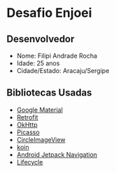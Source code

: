 # Desafio Enjoei

## Desenvolvedor

- Nome: Filipi Andrade Rocha
- Idade: 25 anos
- Cidade/Estado: Aracaju/Sergipe

## Bibliotecas Usadas

- [Google Material](https://material.io/develop/android/docs/getting-started)
- [Retrofit](https://github.com/square/retrofit)
- [OkHttp](https://github.com/square/okhttp)
- [Picasso](https://github.com/square/picasso)
- [CircleImageView](https://github.com/hdodenhof/CircleImageView)
- [koin](https://github.com/InsertKoinIO/koin)
- [Android Jetpack Navigation](https://developer.android.com/guide/navigation)
- [Lifecycle](https://developer.android.com/jetpack/androidx/releases/lifecycle)

